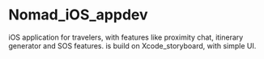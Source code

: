 # Nomad_iOS_appdev
iOS application for travelers, with features like proximity chat, itinerary  generator and SOS features. 
is build on Xcode_storyboard, with simple UI. 
